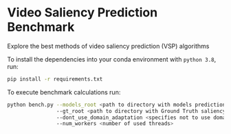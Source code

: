 # Video Saliency Prediction Benchmark
Explore the best methods of video saliency prediction (VSP) algorithms

To install the dependencies into your conda environment with `python 3.8`, run:
```bash
pip install -r requirements.txt
```

To execute benchmark calculations run:
```bash
python bench.py --models_root <path to directory with models predictions>
                --gt_root <path to directory with Ground Truth saliency maps and fixations>
                --dont_use_domain_adaptation <specifies not to use domain adaptation>
                --num_workers <number of used threads>